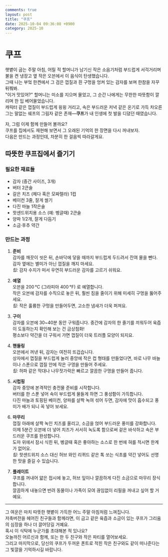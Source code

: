 ```yaml
---
comments: true
layout: post
title: "쿠프"
date: 2025-10-04 09:36:08 +0900
category: 2025-10
---
```


# 쿠프

햇볕이 굽는 주말 아침, 어릴 적 할머니가 남기신 작은 소음기처럼 부드럽게 서걱거리며 불을 켠 냉장고 옆 작은 오븐에서 이 음식이 탄생했습니다.  
그때 나는 부엌 한켠에서 그 검은 껍질과 흰 구멍을 엉켜 있는 감자를 보며 한참을 자꾸 뒤쭤봐.  
"이거 맛있어?" 할머니는 미소를 지으며 물었고, 그 순간 나에게는 무한한 따뜻함이 깔리며 한 입 베어물었습니다.  
캐릭터 같은 껍질이 부드럽게 윙윙 거리고, 속은 부드러운 저녁 같은 온기로 가득 차오른 그는 말없는 쉐프의 그림자 같은 존재—​**쿠프**가 내 인생에 첫 발을 디뎠던 때였습니다.

자, 그럼 이제 함께 만들어 볼까요?  
쿠프를 집에서도 재현해 보면서 그 오래된 기억의 한 장면을 다시 꺼내보자.  
다음은 만드는 과정인데, 차분히 한 걸음씩 따라갈게요.

## 따뜻한 쿠프집에서 즐기기

### 필요한 재료들
- 감자 (중간 사이즈, 3개)  
- 버터 2큰술  
- 갈은 치즈 (체다 혹은 모짜렐라) 1컵  
- 베이컨 3줄, 잘게 썰기  
- 다진 마늘 1작은술  
- 핫샌드위치용 소스 (예: 벵글때) 2큰술  
- 양파 1/2개, 잘게 다듬기  
- 소금·후추 약간  

### 만드는 과정
1. **준비**  
   감자를 깨끗이 씻은 뒤, 손바닥에 닿을 때까지 부드럽게 두드려서 잔여 물을 뺀다.  
   감자 옆에는 별미가 아닌 껍질을 깨지 마세요.  
   *팁:* 감자 수지가 떠서 우연히 부드러운 감자를 고르기 쉬워요.

2. **예열**  
   오븐을 200 °C (그라피아 400 °F) 로 예열합니다.  
   작은 오븐에 감자를 수직으로 놓은 뒤, 훨씬 짐을 줄이기 위해 미세히 구멍을 뚫어주세요.  
   *팁:* 작은 훌륭한 구멍을 만들어두면, 고소한 냄새가 더욱 퍼져요.

3. **구이**  
   감자를 오븐에 30~40분 동안 구워줍니다. 
   중간에 감자의 한 줄기를 끼워두어 육즙이 도동하는지 확인해 보는 건 금상첨화!  
   평소보다 약간을 더 구워서 가면 껍질이 더욱 트러플 모양이 되지요.

4. **핸들링**  
   오븐에서 꺼낸 뒤, 감자는 여전히 뜨겁습니다.  
   상자에서 껍질을 부드럽게 눌러 중앙에 작은 컵 형태를 만들었다면, 바로 나무 바늘이나 스푼으로 껍질 안에 작은 구멍을 만들어 주세요.  
   *팁:* 허파 같은 막대나 나무젓가락은 빠르고 깔끔한 구멍을 만들어 줍니다.

5. **시럽핑**  
   감자 중앙에 본격적인 충전물 준비를 시작합니다.  
   버터를 한 스푼 넣어 속이 부드럽게 물들게 하면 그 풍성함이 가득합니다.  
   다진 마늘과 토핑된 베이컨, 양파를 살짝 녹여 섞어 두면, 감자에 맛이 흡수되고 풍미가 배가 되니 꼭 넣어 보세요.

6. **마무리**  
   껍질 아래에 살짝 녹인 치즈를 올리고, 소금을 얹어 부드러운 풍미를 강화합니다.  
   이제 5분간 오븐에 더 넣어 치즈가 서서히 녹도록 함으로써 겉은 바삭하고 속은 부드러운 쿠프를 완성합니다.  
   도마 위에서 잠시 식힌 뒤, 벵글때 혹은 좋아하는 소스로 한 번에 혀를 적시면 한계가 없어요.  
   *팁:* 핫샌드위치 소스 대신 허브 와인 리퀴드 같은 톡 쏘는 식초를 약간 넣어도 선명한 맛을 즐길 수 있습니다.

7. **플레이트**  
   쿠프를 꺼내어 얇은 접시에 놓고, 허브 잎이나 깔끔하게 다진 소금으로 마무리 장식합니다.  
   깔끔하게 내놓으면 반려 동물이나 가족이 모여 끊임없이 리필을 꺼내고 싶어 할 거예요.

---

그 여운은 마치 따뜻한 햇볕이 가득한 어느 주말 아침처럼 느껴집니다.  
저축버전을 헤어진 친구들과 함께라면, 이 금고 같은 육즙과 소금이 있는 쿠프가 그리움의 심장을 하나 더 끌어당길 거예요.  
혹시 이 식탁에 누군가를 초대해본 적 있나요?  
오늘까진 어르신과 함께, 또는 한 두 친구와 작은 파티를 열어보세요.   
그리고 마지막으로, 당신의 쿠프가 두꺼운 폰트로 적힌 작은 친구와도 같이 떠나준다는 그 빛깔을 기억하시길 바랍니다.
